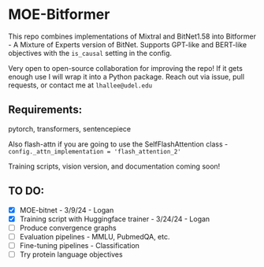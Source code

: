 # MOE-Bitformer
This repo combines implementations of Mixtral and BitNet1.58 into Bitformer - A Mixture of Experts version of BitNet. Supports GPT-like and BERT-like objectives with the `is_causal` setting in the config.

Very open to open-source collaboration for improving the repo! If it gets enough use I will wrap it into a Python package. Reach out via issue, pull requests, or contact me at `lhallee@udel.edu`

## Requirements:
pytorch, transformers, sentencepiece

Also flash-attn if you are going to use the SelfFlashAttention class - `config._attn_implementation = 'flash_attention_2'`

Training scripts, vision version, and documentation coming soon!

## TO DO:
- [x] MOE-bitnet - 3/9/24 - Logan
- [x] Training script with Huggingface trainer - 3/24/24 - Logan
- [ ] Produce convergence graphs
- [ ] Evaluation pipelines - MMLU, PubmedQA, etc.
- [ ] Fine-tuning pipelines - Classification
- [ ] Try protein language objectives
